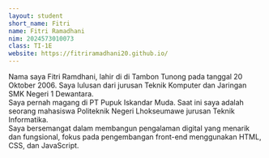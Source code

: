 ```yaml
---
layout: student
short_name: Fitri
name: Fitri Ramadhani
nim: 2024573010073
class: TI-1E
website: https://fitriramadhani20.github.io/
---
```

Nama saya Fitri Ramdhani, lahir di di Tambon Tunong pada tanggal 20 Oktober 2006. Saya lulusan dari jurusan Teknik Komputer dan Jaringan SMK Negeri 1 Dewantara.  
Saya pernah magang di PT Pupuk Iskandar Muda. Saat ini saya adalah seorang mahasiswa Politeknik Negeri Lhokseumawe jurusan Teknik Informatika.  
Saya bersemangat dalam membangun pengalaman digital yang menarik dan fungsional, fokus pada pengembangan front-end menggunakan HTML, CSS, dan JavaScript.
